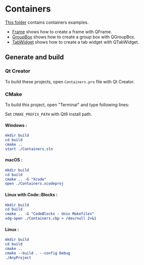 # Containers

[This folder](.) contains containers examples.

* [Frame](Frame/README.md) shows how to create a frame with QFrame.
* [GroupBox](GroupBox/README.md) shows how to create a group box with QGroupBox.
* [TabWidget](TabWidget/README.md) shows how to create a tab widget with QTabWidget.

## Generate and build

### Qt Creator

To build these projects, open `Containers.pro` file with Qt Creator.

### CMake

To build this project, open "Terminal" and type following lines:

Set `CMAKE_PREFIX_PATH` with Qt6 install path.

#### Windows :

``` cmake
mkdir build
cd build
cmake ..
start ./Containers.sln
```

#### macOS :

``` cmake
mkdir build
cd build
cmake .. -G "Xcode"
open ./Containers.xcodeproj
```

#### Linux with Code::Blocks :

``` cmake
mkdir build
cd build
cmake .. -G "CodeBlocks - Unix Makefiles"
xdg-open ./Containers.cbp > /dev/null 2>&1
```

#### Linux :

``` cmake
mkdir build
cd build
cmake .. 
cmake --build . --config Debug
./AnyProject
```
